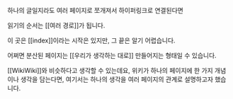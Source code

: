 하나의 글일지라도
여러 페이지로 쪼개져서
하이퍼링크로 연결된다면

읽기의 순서는
[[여러 경로]]가 됩니다.

이 곳은
[[index]]이라는 시작은 있지만, 
그 끝은 알기 어렵습니다.

어쩌면 분산된 페이지는
[[우리가 생각하는 대로]]
만들어지는 형태일 수 있습니다.

[[WikiWiki]]와 비슷하다고 생각할 수 있는데요,
위키가 하나의 페이지에 한 가지 개념이나 생각을 담는다면,
여기서는 하나의 생각을 여러 페이지의 관계로
설명하고자 했습니다.